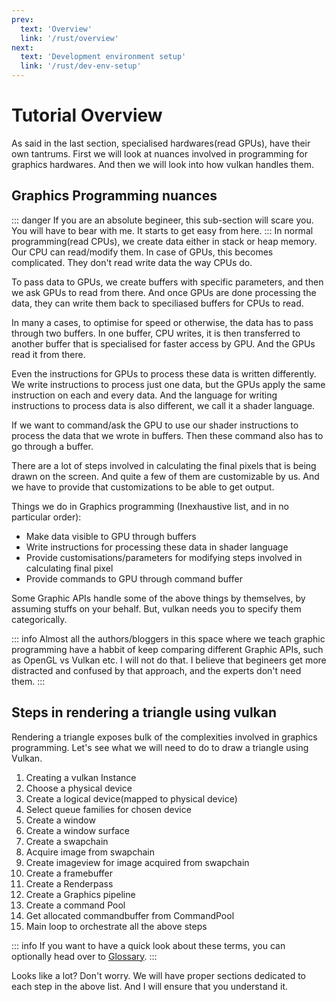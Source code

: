 ```yaml
---
prev:
  text: 'Overview'
  link: '/rust/overview'
next:
  text: 'Development environment setup'
  link: '/rust/dev-env-setup'
---
```

# Tutorial Overview
As said in the last section, specialised hardwares(read GPUs), have their own tantrums. First we will look at nuances involved in programming for graphics hardwares. And then we will look into how vulkan handles them.


## Graphics Programming nuances
::: danger
If you are an absolute begineer, this sub-section will scare you. You will have to bear with me. It starts to get easy from here.
:::
In normal programming(read CPUs), we create data either in stack or heap memory. Our CPU can read/modify them. In case of GPUs, this becomes complicated. They don't read write data the way CPUs do.

To pass data to GPUs, we create buffers with specific parameters, and then we ask GPUs to read from there. And once GPUs are done processing the data, they can write them back to speciliased buffers for CPUs to read.

In many a cases, to optimise for speed or otherwise, the data has to pass through two buffers. In one buffer, CPU writes, it is then transferred to another buffer that is specialised for faster access by GPU. And the GPUs read it from there.

Even the instructions for GPUs to process these data is written differently. We write instructions to process just one data, but the GPUs apply the same instruction on each and every data. And the language for writing instructions to process data is also different, we call it a shader language.

If we want to command/ask the GPU to use our shader instructions to process the data that we wrote in buffers. Then these command also has to go through a buffer.

There are a lot of steps involved in calculating the final pixels that is being drawn on the screen. And quite a few of them are customizable by us. And we have to provide that customizations to be able to get output.

Things we do in Graphics programming (Inexhaustive list, and in no particular order):
- Make data visible to GPU through buffers
- Write instructions for processing these data in shader language
- Provide customisations/parameters for modifying steps involved in calculating final pixel
- Provide commands to GPU through command buffer

Some Graphic APIs handle some of the above things by themselves, by assuming stuffs on your behalf. But, vulkan needs you to specify them categorically.

::: info
Almost all the authors/bloggers in this space where we teach graphic programming have a habbit of keep comparing different Graphic APIs, such as OpenGL vs Vulkan etc. I will not do that. I believe that begineers get more distracted and confused by that approach, and the experts don't need them. 
:::

## Steps in rendering a triangle using vulkan
Rendering a triangle exposes bulk of the complexities involved in graphics programming. Let's see what we will need to do to draw a triangle using Vulkan.

1. Creating a vulkan Instance
1. Choose a physical device
1. Create a logical device(mapped to physical device)
1. Select queue families for chosen device
1. Create a window
1. Create a window surface
1. Create a swapchain
1. Acquire image from swapchain
1. Create imageview for image acquired from swapchain
1. Create a framebuffer
1. Create a Renderpass
1. Create a Graphics pipeline
1. Create a command Pool
1. Get allocated commandbuffer from CommandPool
1. Main loop to orchestrate all the above steps

::: info
If you want to have a quick look about these terms, you can optionally head over to [Glossary](/rust/glossary).
:::

Looks like a lot? Don't worry. We will have proper sections dedicated to each step in the above list. And I will ensure that you understand it.



